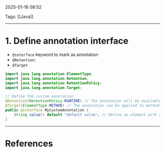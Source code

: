 2025-01-16 08:52

Tags: [[Java]] 

---

# 1. Define annotation interface
- `@interface` keyword to mark as annotation
- `@Retention`: 
- `@Target`
```java
import java.lang.annotation.ElementType;
import java.lang.annotation.Retention;
import java.lang.annotation.RetentionPolicy;
import java.lang.annotation.Target;

// Define the custom annotation
@Retention(RetentionPolicy.RUNTIME) // The annotation will be available at runtime
@Target(ElementType.METHOD) // The annotation can be applied to methods
public @interface MyCustomAnnotation {
    String value() default "default value"; // Define an element with a default value
}
```

---
# References